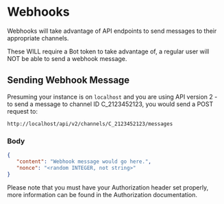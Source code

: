 # Webhooks

Webhooks will take advantage of API endpoints to send messages to their appropriate channels.

These WILL require a Bot token to take advantage of, a regular user will NOT be able to send a webhook message.

## Sending Webhook Message

Presuming your instance is on `localhost` and you are using API version 2 - to send a message to channel ID C_2123452123, you would send a POST request to:

``http://localhost/api/v2/channels/C_2123452123/messages``

### Body
```json
{
   "content": "Webhook message would go here.",
   "nonce": "<random INTEGER, not string>"
}
```

Please note that you must have your Authorization header set properly, more information can be found in the Authorization documentation.

